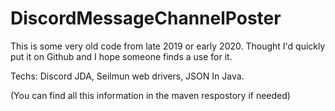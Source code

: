 # DiscordMessageChannelPoster
This is some very old code from late 2019 or early 2020. 
Thought I'd quickly put it on Github and I hope someone finds a use for it.

Techs:
Discord JDA,
Seilmun web drivers,
JSON In Java.

(You can find all this information in the maven respostory if needed) 
